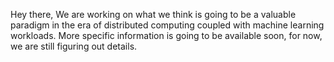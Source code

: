 Hey there,
We are working on what we think is going to be a valuable paradigm in the era of distributed computing coupled with machine learning workloads. More specific information is going to be available soon, for now, we are still figuring out details.